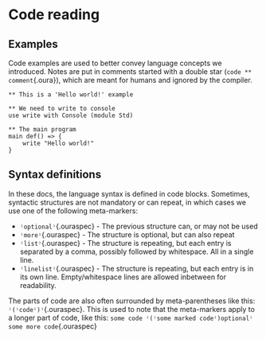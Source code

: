 # Code reading

## Examples
Code examples are used to better convey language concepts we introduced. Notes are put in comments started with a double star (`code ** comment`{.oura}), which are meant for humans and ignored by the compiler.

```{.oura caption="A Hello world example"}
** This is a 'Hello world!' example

** We need to write to console
use write with Console (module Std)

** The main program
main def() => {
    write "Hello world!"
}
```

## Syntax definitions
In these docs, the language syntax is defined in code blocks. 
Sometimes, syntactic structures are not mandatory or can repeat, in which cases we use one of the following meta-markers:

- `⁽optional⁾`{.ouraspec} - The previous structure can, or may not be used
- `⁽more⁾`{.ouraspec} - The structure is optional, but can also repeat
- `⁽list⁾`{.ouraspec} - The structure is repeating, but each entry is separated by a comma, possibly followed by whitespace. All in a single line.
- `⁽linelist⁾`{.ouraspec} - The structure is repeating, but each entry is in its own line. Empty/whitespace lines are allowed inbetween for readability.

The parts of code are also often surrounded by meta-parentheses like this: `⁽(⁾code⁽)⁾`{.ouraspec}. This is used to note that the meta-markers apply to a longer part of code, like this: `some code ⁽(⁾some marked code⁽)optional⁾ some more code`{.ouraspec}